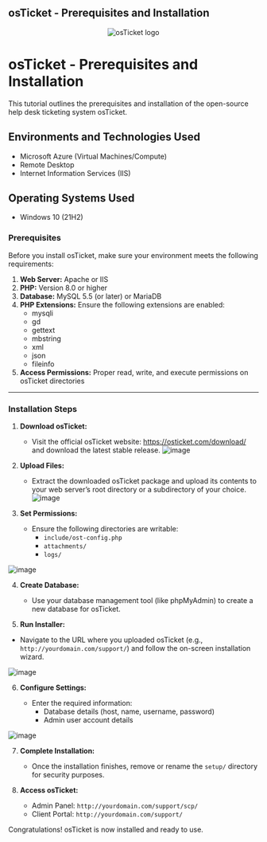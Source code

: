 ## osTicket - Prerequisites and Installation
<p align="center">
<img src="https://i.imgur.com/Clzj7Xs.png" alt="osTicket logo"/>
</p>

<h1>osTicket - Prerequisites and Installation</h1>
This tutorial outlines the prerequisites and installation of the open-source help desk ticketing system osTicket.<br />

<h2>Environments and Technologies Used</h2>

- Microsoft Azure (Virtual Machines/Compute)
- Remote Desktop
- Internet Information Services (IIS)

<h2>Operating Systems Used </h2>

- Windows 10</b> (21H2)

### Prerequisites

Before you install osTicket, make sure your environment meets the following requirements:

1. **Web Server:** Apache or IIS
2. **PHP:** Version 8.0 or higher
3. **Database:** MySQL 5.5 (or later) or MariaDB
4. **PHP Extensions:** Ensure the following extensions are enabled:
   - mysqli
   - gd
   - gettext
   - mbstring
   - xml
   - json
   - fileinfo
5. **Access Permissions:** Proper read, write, and execute permissions on osTicket directories

---

### Installation Steps

1. **Download osTicket:**

   - Visit the official osTicket website: https://osticket.com/download/ and download the latest stable release.
![image](https://github.com/user-attachments/assets/f4261365-1d0c-44ea-8ba7-07fadd147c5b)


2. **Upload Files:**

   - Extract the downloaded osTicket package and upload its contents to your web server’s root directory or a subdirectory of your choice.
   ![image](https://github.com/user-attachments/assets/5fd42889-15eb-4ed4-ad97-28e9504a472c)




3. **Set Permissions:**

   - Ensure the following directories are writable:
     - `include/ost-config.php`
     - `attachments/`
     - `logs/`
       
![image](https://github.com/user-attachments/assets/4301a47b-d1de-4a61-b348-7ce7768a2265)

4. **Create Database:**

   - Use your database management tool (like phpMyAdmin) to create a new database for osTicket.

5. **Run Installer:**
 - Navigate to the URL where you uploaded osTicket (e.g., `http://yourdomain.com/support/`) and follow the on-screen installation wizard.
   
![image](https://github.com/user-attachments/assets/59292973-16f2-4e4c-9e1b-9fde559a54c2)

6. **Configure Settings:**

   - Enter the required information:
     - Database details (host, name, username, password)
     - Admin user account details
       
![image](https://github.com/user-attachments/assets/a29eba66-1de4-43bc-a355-1181f35c66e1)


7. **Complete Installation:**

   - Once the installation finishes, remove or rename the `setup/` directory for security purposes.

8. **Access osTicket:**

   - Admin Panel: `http://yourdomain.com/support/scp/`
   - Client Portal: `http://yourdomain.com/support/`

Congratulations! osTicket is now installed and ready to use.

